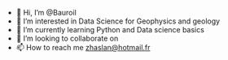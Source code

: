 - 👋 Hi, I’m @Bauroil
- 👀 I’m interested in Data Science for Geophysics and geology
- 🌱 I’m currently learning Python and Data science basics
- 💞️ I’m looking to collaborate on 
- 📫 How to reach me zhaslan@hotmail.fr

<!---
Bauroil/Bauroil is a ✨ special ✨ repository because its `README.md` (this file) appears on your GitHub profile.
You can click the Preview link to take a look at your changes.
--->
